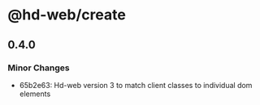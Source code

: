 # @hd-web/create

## 0.4.0

### Minor Changes

- 65b2e63: Hd-web version 3 to match client classes to individual dom elements
